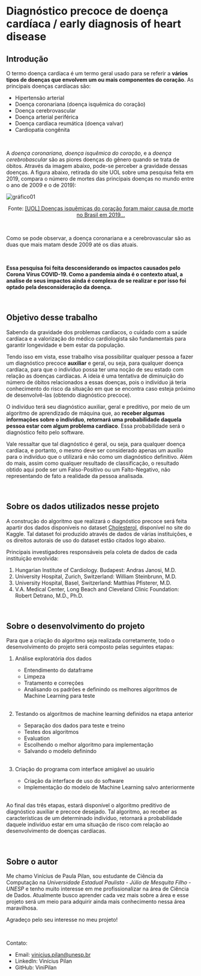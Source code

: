 # Diagnóstico precoce de doença cardíaca / early diagnosis of heart disease

## Introdução

O termo doença cardíaca é um termo geral usado para se referir a **vários tipos de doenças que envolvem um ou mais componentes do coração**. As principais doenças cardíacas são: 


<ul>
<li>Hipertensão arterial</li>
<li>Doença coronariana (doença isquêmica do coração)</li>
<li>Doença cerebrovascular</li>
<li>Doença arterial periférica</li>
<li>Doença cardíaca reumática (doença valvar)</li>
<li>Cardiopatia congênita</li>
</ul>

<br/>

A *doença coronariana, doença isquêmica do coração*, e a *doença cerebrobascular* são as piores doenças do gênero quando se trata de óbitos. Através da imagem abaixo, pode-se perceber a gravidade dessas doenças. A figura abaixo, retirada do site UOL sobre uma pesquisa feita em 2019, compara o número de mortes das principais doenças no mundo entre o ano de 2009 e o de 2019):


![gráfico01](Imagens/gráfico01.png)

<p align=center>Fonte: <a href="https://www.uol.com.br/vivabem/noticias/redacao/2020/10/16/isquemia-cardiaca-foi-a-doenca-que-mais-matou-no-brasil-em-2019-diz-estudo.htm">[UOL] Doenças isquêmicas do coração foram maior causa de morte no Brasil em 2019...</a></p>


<br/>

Como se pode observar, a doença coronariana e a cerebrovascular são as duas que mais matam desde 2009 até os dias atuais.

<br/>

**Essa pesquisa foi feita desconsiderando os impactos causados pelo Corona Vírus COVID-19. Como a pandemia ainda é o contexto atual, a analise de seus impactos ainda é complexa de se realizar e por isso foi optado pela desconsideração da doença.**

<br/>


## Objetivo desse trabalho


Sabendo da gravidade dos problemas cardíacos, o cuidado com a saúde cardíaca e a valorização do médico cardiologista são fundamentais para garantir longevidade e bem estar da população. 

Tendo isso em vista, esse trabalho visa possibilitar qualquer pessoa a fazer um diagnóstico precoce **auxiliar** e geral, ou seja, para qualquer doença cardíaca, para que o indivíduo possa ter uma noção de seu estado com relação as doenças cardíacas. A ideia é uma tentativa de diminuição do número de óbitos relacionados a essas doenças, pois o indivíduo já teria conhecimento do risco da situação em que se encontra caso esteja próximo de desenvolvê-las (obtendo diagnóstico precoce). 

O indivíduo terá seu diagnóstico auxiliar, geral e preditivo, por meio de um algoritmo de aprendizado de máquina que, ao **receber algumas informações sobre o indivíduo**, **retornará uma probabilidade daquela pessoa estar com algum problema cardíaco**. Essa probabilidade será o diagnóstico feito pelo software.

Vale ressaltar que tal diagnóstico é geral, ou seja, para qualquer doença cardíaca, e portanto, o mesmo deve ser considerado apenas um auxílio para o indivíduo que o utilizará e não como um diagnóstico definitivo. Além do mais, assim como qualquer resultado de classificação, o resultado obtido aqui pode ser um Falso-Positivo ou um Falto-Negativo, não representando de fato a realidade da pessoa analisada.


<br/>

## Sobre os dados utilizados nesse projeto



A construção do algoritmo que realizará o diagnóstico precoce será feita apartir dos dados disponíveis no dataset [Cholesterol](https://www.kaggle.com/mathurinache/cholesterol), disponível no site do Kaggle. Tal dataset foi produzido através de dados de várias instituições, e os direitos autorais de uso do dataset estão citados logo abaixo.

Principais investigadores responsáveis pela coleta de dados de cada instituição envolvida:

1. Hungarian Institute of Cardiology. Budapest: Andras Janosi, M.D.
2. University Hospital, Zurich, Switzerland: William Steinbrunn, M.D.
3. University Hospital, Basel, Switzerland: Matthias Pfisterer, M.D.
4. V.A. Medical Center, Long Beach and Cleveland Clinic Foundation:
   Robert Detrano, M.D., Ph.D.


<br/>

## Sobre o desenvolvimento do projeto


Para que a criação do algoritmo seja realizada corretamente, todo o desenvolvimento do projeto será composto pelas seguintes etapas:
1. Análise exploratória dos dados
    - Entendimento do dataframe
    - Limpeza
    - Tratamento e correções
    - Analisando os padrões e definindo os melhores algoritmos de Machine Learning para teste
    
    <br/>
    
2. Testando os algoritmos de machine learning definidos na etapa anterior
    - Separação dos dados para teste e treino
    - Testes dos algoritmos
    - Evaluation
    - Escolhendo o melhor algoritmo para implementação
    - Salvando o modelo definindo
    
    <br/>

3. Criação do programa com interface amigável ao usuário
    - Criação da interface de uso do software
    - Implementação do modelo de Machine Learning salvo anteriormente 
    
    <br/>

Ao final das três etapas, estará disponível o algoritmo preditivo de diagnóstico auxiliar e precoce desejado. Tal algoritmo, ao receber as características de um determinado indivíduo, retornará a probabilidade daquele indivíduo estar em uma situação de risco com relação ao desenvolvimento de doenças cardíacas.

<br/>

## Sobre o autor

Me chamo Vinícius de Paula Pilan, sou estudante de Ciência da Computação na *Universidade Estadual Paulista - Júlio de Mesquita Filho - UNESP* e tenho muito interesse em me profissionalizar na área de Ciência de Dados. Atualmente busco aprender cada vez mais sobre a área e esse projeto será um meio para adquirir ainda mais conhecimento nessa área maravilhosa.

Agradeço pelo seu interesse no meu projeto!

<br/>

Contato:
- Email: vinicius.pilan@unesp.br
- LinkedIn: Vinícius Pilan
- GitHub: ViniPilan

